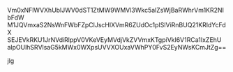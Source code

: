 Vm0xNFlWVXhUblJWV0dST1ZtMW9WMVl3Wkc5alZsWjBaRWhrVm1KR2NIbFdW
M1JQVmxaS2NsWnFWbFZpClJscHlXVmR6ZUdOc1pISlViRnBUQ21KRldYcFdX
SEJEVkRKU1JrNVdiRlppV0VKeVEyMVdjVkZVVmxKTgpiVkl6V1RCa1IxZEhU
alpOUlhSRVlsaG5kMWx0WXpsUVVXOUxaVWhPY0FvS2EyNWsKCmJtZg==

jlg